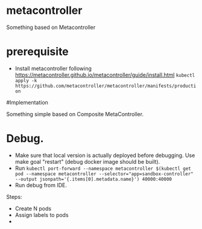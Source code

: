# metacontroller

Something based on Metacontroller

# prerequisite
* Install metacontroller following https://metacontroller.github.io/metacontroller/guide/install.html
`kubectl apply -k https://github.com/metacontroller/metacontroller/manifests/production`

#Implementation

Something simple based on Composite MetaController.

# Debug.
* Make sure that local version is actually deployed before debugging. Use make goal "restart" (debug docker image should be built).
* Run `kubectl port-forward --namespace metacontroller $(kubectl get pod --namespace metacontroller --selector="app=sandbox-controller" --output jsonpath='{.items[0].metadata.name}') 40000:40000`
* Run debug from IDE.

Steps: 
* Create N pods
* Assign labels to pods
* 